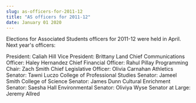 ```yaml
---
slug: as-officers-for-2011-12
title: "AS officers for 2011-12"
date: January 01 2020
---
```


<p>Elections for Associated Students officers for 2011-12 were held in April. Next year's officers:
</p><p>President: Caliah Hill Vice President: Brittany Land Chief Communications Officer: Haley Hernandez Chief Financial Officer: Rahul Pillay Programming Chair: Zach Smith Chief Legislative Officer: Olivia Carnahan Athletics Senator: Tawni Luczo College of Professional Studies Senator: Jameel Smith College of Science Senator: James Dunn Cultural Enrichment Senator: Saesha Hall Environmental Senator: Oliviya Wyse Senator at Large: Jeremy Allred  
</p>
